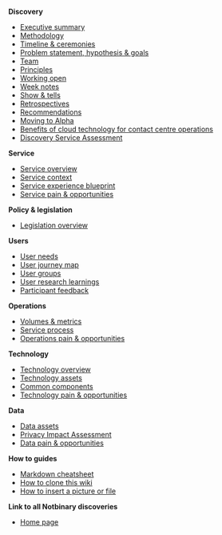 **Discovery**
- [Executive summary](Home)
- [Methodology](Methodology)
- [Timeline & ceremonies](Timeline-&-ceremonies)
- [Problem statement, hypothesis & goals](Problem-statement,-hypothesis-&-goals)
- [Team](Team)
- [Principles](Principles)
- [Working open](Working-open)
- [Week notes](Week-notes)
- [Show & tells](Show-&-Tells-(Helpline-&-Customer-Contact))
- [Retrospectives](Retrospectives)
- [Recommendations](Recommendations)
- [Moving to Alpha](Moving-to-alpha)
- [Benefits of cloud technology for contact centre operations](Benefits-of-cloud-technology-for-contact-centre-operations)
- [Discovery Service Assessment](Discovery-Service-Assessment)

**Service**
- [Service overview](Service-overview)
- [Service context](Service-context)
- [Service experience blueprint](Service-experience-blueprint)
- [Service pain & opportunities](Service-pain-&-opportunities)

**Policy & legislation**
- [Legislation overview](Legislation-overview)

**Users**
- [User needs](User-needs)
- [User journey map](User-journey-map)
- [User groups](User-groups)
- [User research learnings](User-research-learnings)
- [Participant feedback](Participant-feedback)

**Operations**
- [Volumes & metrics](Volumes-&-metrics)
- [Service process](Service-process)
- [Operations pain & opportunities](Operations-pain-&-opportunities)

**Technology**
- [Technology overview](Technology-overview)
- [Technology assets](Technology-assets)
- [Common components](Common-components)
- [Technology pain & opportunities](Technology-pain-&-opportunities)

**Data**
- [Data assets](Data-assets)
- [Privacy Impact Assessment](Privacy-impact-assessment)
- [Data pain & opportunities](Data-pain-&-opportunities)

**How to guides**
- [Markdown cheatsheet](https://github.com/adam-p/markdown-here/wiki/Markdown-Cheatsheet)
- [How to clone this wiki](How-to-clone-this-wiki)
- [How to insert a picture or file](How-to-insert-a-picture-or-file)

**Link to all Notbinary discoveries**

- [Home page](https://github.com/notbinary/fsa-discoveries-hub/wiki)